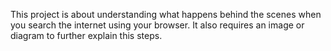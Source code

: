 This project is about understanding what happens behind the scenes when you search the internet using your browser.
It also requires an image or diagram to further explain this steps.

